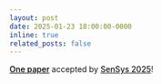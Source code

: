 ```yaml
---
layout: post
date: 2025-01-23 18:00:00-0000
inline: true
related_posts: false
---
```


<a href="https://doi.org/10.1145/3715014.3722062" style="font-weight: 500; color: black;">One paper</a> accepted by <a href="https://sensys.acm.org/2025/" style="font-weight: 500;">SenSys 2025</a>!